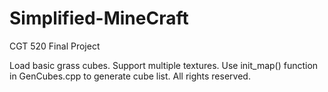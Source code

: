 # Simplified-MineCraft
CGT 520 Final Project

Load basic grass cubes.
Support multiple textures.
Use init_map() function in GenCubes.cpp to generate cube list.
All rights reserved.
